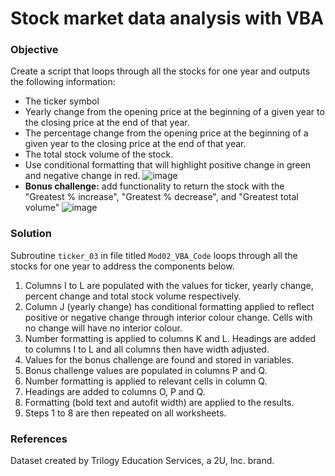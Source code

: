 # Stock market data analysis with VBA

### Objective
Create a script that loops through all the stocks for one year and outputs the following information:
- The ticker symbol
- Yearly change from the opening price at the beginning of a given year to the closing price at the end of that year.
- The percentage change from the opening price at the beginning of a given year to the closing price at the end of that year.
- The total stock volume of the stock.
- Use conditional formatting that will highlight positive change in green and negative change in red.
![image](https://github.com/Borruu/VBA-challenge/assets/112932520/696d850a-1c73-4d46-abb4-1aee19626fb4)
- **Bonus challenge:** add functionality to return the stock with the "Greatest % increase", "Greatest % decrease", and "Greatest total volume"
![image](https://github.com/Borruu/VBA-challenge/assets/112932520/3ce647ca-29db-4a09-9b63-2ffcdf7981d0)

### Solution
Subroutine `ticker_03` in file titled `Mod02_VBA_Code` loops through all the stocks for one year to address the components below.

1. Columns I to L are populated with the values for ticker, yearly change, percent change and total stock volume respectively. 
2. Column J (yearly change) has conditional formatting applied to reflect positive or negative change through interior colour change. Cells with no change will have no interior colour.
3. Number formatting is applied to columns K and L. Headings are added to columns I to L and all columns then have width adjusted.
4. Values for the bonus challenge are found and stored in variables.
5. Bonus challenge values are populated in columns P and Q.
6. Number formatting is applied to relevant cells in column Q.
7. Headings are added to columns O, P and Q.
8. Formatting (bold text and autofit width) are applied to the results.
9. Steps 1 to 8 are then repeated on all worksheets.

### References
Dataset created by Trilogy Education Services, a 2U, Inc. brand.

